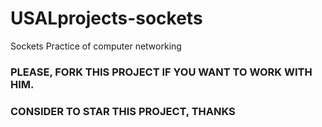 # USALprojects-sockets
Sockets Practice of computer networking

### PLEASE, FORK THIS PROJECT IF YOU WANT TO WORK WITH HIM.
### CONSIDER TO STAR THIS PROJECT, THANKS
